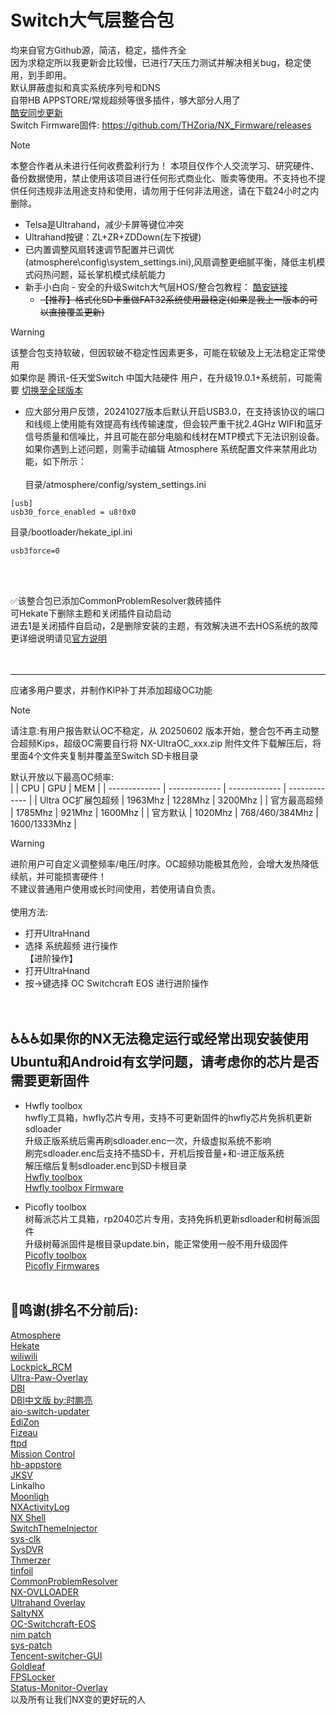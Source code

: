 # Switch大气层整合包
均来自官方Github源，简洁，稳定，插件齐全<br>
因为求稳定所以我更新会比较慢，已进行7天压力测试并解决相关bug，稳定使用，到手即用。<br>
默认屏蔽虚拟和真实系统序列号和DNS<br>
自带HB APPSTORE/常规超频等很多插件，够大部分人用了<br>
[酷安同步更新](http://www.coolapk.com/u/2679393)<br>
Switch Firmware固件: https://github.com/THZoria/NX_Firmware/releases <br>
> [!NOTE]  
> 本整合作者从未进行任何收费盈利行为！
> 本项目仅作个人交流学习、研究硬件、备份数据使用，禁止使用该项目进行任何形式商业化、贩卖等使用。不支持也不提供任何违规非法用途支持和使用，请勿用于任何非法用途，请在下载24小时之内删除。


* Telsa是Ultrahand，减少卡屏等键位冲突
* Ultrahand按键：ZL+ZR+ZDDown(左下按键)
* 已内置调整风扇转速调节配置并已调优(atmosphere\config\system_settings.ini),风扇调整更细腻平衡，降低主机模式闷热问题，延长掌机模式续航能力
* 新手小白向 - 安全的升级Switch大气层HOS/整合包教程：
[酷安链接](https://www.coolapk.com/feed/57053591?shareKey=YWYyOGZjY2U0YTE5NjY3YWRmMTg~&shareUid=2679393&shareFrom=com.coolapk.market_14.0.3)<br>
  * ~~【推荐】格式化SD卡重做FAT32系统使用最稳定(如果是我上一版本的可以直接覆盖更新)~~<br>

> [!WARNING]
> 该整合包支持软破，但因软破不稳定性因素更多，可能在软破及上无法稳定正常使用<br>
> 如果你是 腾讯-任天堂Switch 中国大陆硬件 用户，在升级19.0.1+系统前，可能需要 [切换至全球版本](https://github.com/CaiMiao/Tencent-switcher-GUI)

* 应大部分用户反馈，20241027版本后默认开启USB3.0，在支持该协议的端口和线缆上使用能有效提高有线传输速度，但会较严重干扰2.4GHz WIFI和蓝牙信号质量和信噪比，并且可能在部分电脑和线材在MTP模式下无法识别设备。如果你遇到上述问题，则需手动编辑 Atmosphere 系统配置文件来禁用此功能，如下所示：<br><br>
目录/atmosphere/config/system_settings.ini<br>
```
[usb]
usb30_force_enabled = u8!0x0
```
目录/bootloader/hekate_ipl.ini<br>
```
usb3force=0
```
<br>
<br>

✅该整合包已添加CommonProblemResolver救砖插件 <br> 可Hekate下删除主题和关闭插件自动启动<br>
进去1是关闭插件自启动，2是删除安装的主题，有效解决进不去HOS系统的故障<br>
更详细说明请见[官方说明](https://github.com/zdm65477730/CommonProblemResolver/)<br><br><br>

----
应诸多用户要求，并制作KIP补丁并添加超级OC功能<br>
> [!NOTE]
> 请注意:有用户报告默认OC不稳定，从 20250602 版本开始，整合包不再主动整合超频Kips，超级OC需要自行将 NX-UltraOC_xxx.zip 附件文件下载解压后，将里面4个文件夹复制并覆盖至Switch SD卡根目录

默认开放以下最高OC频率:<br>
|  | CPU | GPU | MEM |
| ------------- | ------------- | ------------- | ------------- |
| Ultra OC扩展包超频 | 1963Mhz | 1228Mhz | 3200Mhz |
| 官方最高超频 | 1785Mhz | 921Mhz | 1600Mhz |
| 官方默认 | 1020Mhz | 768/460/384Mhz | 1600/1333Mhz |

 > [!WARNING]
 > 进阶用户可自定义调整频率/电压/时序。OC超频功能极其危险，会增大发热降低续航，并可能损害硬件！<br>
 > 不建议普通用户使用或长时间使用，若使用请自负责。
<br><br>
使用方法:<br>
* 打开UltraHnand<br>
* 选择 系统超频 进行操作<br>
【进阶操作】<br>
* 打开UltraHnand<br>
* 按→键选择 OC Switchcraft EOS 进行进阶操作<br><br><br>


♿♿♿如果你的NX无法稳定运行或经常出现安装使用Ubuntu和Android有玄学问题，请考虑你的芯片是否需要更新固件
----
* Hwfly toolbox<br>
hwfly工具箱，hwfly芯片专用，支持不可更新固件的hwfly芯片免拆机更新sdloader<br>
升级正版系统后需再刷sdloader.enc一次，升级虚拟系统不影响<br>
刷完sdloader.enc后支持不插SD卡，开机后按音量+和-进正版系统<br>
解压缩后复制sdloader.enc到SD卡根目录<br>
[Hwfly toolbox](https://github.com/hwfly-nx/hwfly-toolbox/)<br>
[Hwfly toolbox Firmware](https://github.com/hwfly-nx/firmware/)<br>

* Picofly toolbox<br>
树莓派芯片工具箱，rp2040芯片专用，支持免拆机更新sdloader和树莓派固件<br>
升级树莓派固件是根目录update.bin，能正常使用一般不用升级固件<br>
[Picofly toolbox](https://github.com/Ansem-SoD/Picofly/blob/main/Firmwares/picofly_toolbox_0.2.bin)<br>
[Picofly Firmwares](https://github.com/rehius/usk/releases)<br><br>


🎉鸣谢(排名不分前后):
----
[Atmosphere](https://github.com/Atmosphere-NX/Atmosphere?tab=readme-ov-file)<br>
[Hekate](https://github.com/CTCaer/hekate)<br>
[wiliwili](https://github.com/xfangfang/wiliwili)<br>
[Lockpick_RCM](https://github.com/Decscots/Lockpick_RCM/releases)<br>
[Ultra-Paw-Overlay](https://github.com/Ultra-NX/Ultra-Paw-Overlay)<br>
[DBI](https://github.com/rashevskyv/dbi)<br>
[DBI中文版 by:时鹏亮](https://shipengliang.com/games/%E7%AB%AF%E5%8D%88%E8%8A%82%E5%84%BF%E7%AB%A5%E8%8A%82%E7%A4%BC%E7%89%A9%EF%BC%9A%E5%85%A8%E7%90%83%E9%A6%96%E5%8F%91-dbi-%E4%B8%AD%E6%96%87%E7%89%88.html)<br>
[aio-switch-updater](https://github.com/HamletDuFromage/aio-switch-updater)<br>
[EdiZon](https://github.com/WerWolv/EdiZon)<br>
[Fizeau](https://github.com/averne/Fizeau)<br>
[ftpd](https://github.com/mtheall/ftpd)<br>
[Mission Control](https://github.com/ndeadly/MissionControl)<br>
[hb-appstore](https://github.com/fortheusers/hb-appstore)<br>
[JKSV](https://github.com/J-D-K/JKSV)<br>
Linkalho<br>
[Moonligh](https://github.com/XITRIX/Moonlight-Switch)<br>
[NXActivityLog](https://github.com/zdm65477730/NX-Activity-Log)<br>
[NX Shell](https://github.com/joel16/NX-Shell)<br>
[SwitchThemeInjector](https://github.com/exelix11/SwitchThemeInjector)<br>
[sys-clk](https://github.com/retronx-team/sys-clk)<br>
[SysDVR](https://github.com/exelix11/SysDVR)<br>
[Thmerzer](https://themezer.net/)<br>
[tinfoil](https://tinfoil.io/)<br>
[CommonProblemResolver](https://github.com/zdm65477730/CommonProblemResolver/?tab=readme-ov-file#commonproblemresolver-cpr)<br>
[NX-OVLLOADER](https://github.com/zdm65477730/nx-ovlloader)<br>
[Ultrahand Overlay](https://github.com/ppkantorski/Ultrahand-Overlay)<br>
[SaltyNX](https://github.com/masagrator/SaltyNX)<br>
[OC-Switchcraft-EOS](https://github.com/halop/OC-Switchcraft-EOS)<br>
[nim patch](https://github.com/fruityloops1/nim-prodinfo-blank-fix/)<br>
[sys-patch](https://github.com/impeeza/sys-patch)<br>
[Tencent-switcher-GUI](https://github.com/CaiMiao/Tencent-switcher-GUI)<br>
[Goldleaf](https://github.com/XorTroll/Goldleaf)<br>
[FPSLocker](https://github.com/masagrator/FPSLocker)<br>
[Status-Monitor-Overlay](https://github.com/masagrator/Status-Monitor-Overlay)<br>
以及所有让我们NX变的更好玩的人<br><br>

